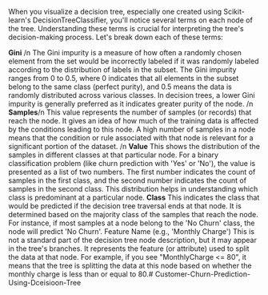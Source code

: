 When you visualize a decision tree, especially one created using Scikit-learn's DecisionTreeClassifier, you'll notice several terms on each node of the tree. Understanding these terms is crucial for interpreting the tree's decision-making process. Let's break down each of these terms:

**Gini** /n
The Gini impurity is a measure of how often a randomly chosen element from the set would be incorrectly labeled if it was randomly labeled according to the distribution of labels in the subset.
The Gini impurity ranges from 0 to 0.5, where 0 indicates that all elements in the subset belong to the same class (perfect purity), and 0.5 means the data is randomly distributed across various classes.
In decision trees, a lower Gini impurity is generally preferred as it indicates greater purity of the node. /n
**Samples**/n
This value represents the number of samples (or records) that reach the node.
It gives an idea of how much of the training data is affected by the conditions leading to this node.
A high number of samples in a node means that the condition or rule associated with that node is relevant for a significant portion of the dataset. /n
**Value**
This shows the distribution of the samples in different classes at that particular node.
For a binary classification problem (like churn prediction with 'Yes' or 'No'), the value is presented as a list of two numbers. The first number indicates the count of samples in the first class, and the second number indicates the count of samples in the second class.
This distribution helps in understanding which class is predominant at a particular node.
**Class**
This indicates the class that would be predicted if the decision tree traversal ends at that node.
It is determined based on the majority class of the samples that reach the node. For instance, if most samples at a node belong to the 'No Churn' class, the node will predict 'No Churn'.
Feature Name (e.g., 'Monthly Charge')
This is not a standard part of the decision tree node description, but it may appear in the tree's branches.
It represents the feature (or attribute) used to split the data at that node.
For example, if you see "MonthlyCharge <= 80", it means that the tree is splitting the data at this node based on whether the monthly charge is less than or equal to 80.# Customer-Churn-Prediction-Using-Dceisioon-Tree
